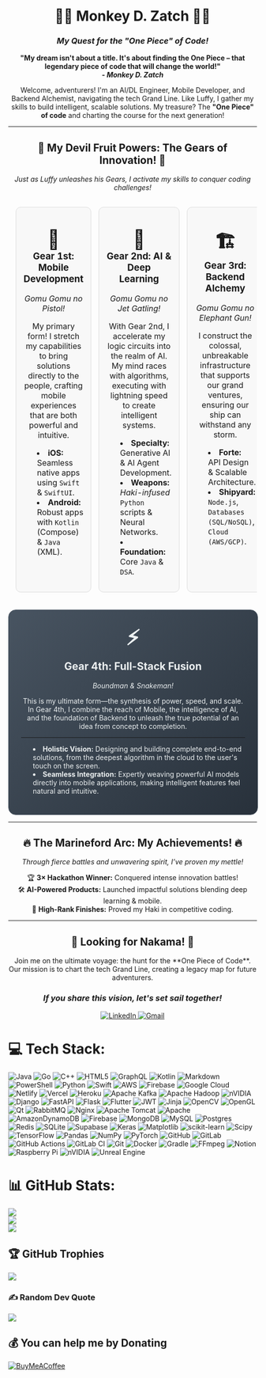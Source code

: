 <div align="center">
  <h1>🏴‍☠️ Monkey D. Zatch 🏴‍☠️</h1>
  <h3><em>My Quest for the "One Piece" of Code!</em></h3>
  
  <p>
    <strong>
      "My dream isn't about a title. It's about finding the <strong>One Piece</strong> – that legendary piece of code that will change the world!"
      <br>
      <em>- Monkey D. Zatch</em>
    </strong>
  </p>
  
  <p>
    Welcome, adventurers! I'm an AI/DL Engineer, Mobile Developer, and Backend Alchemist, navigating the tech Grand Line. Like Luffy, I gather my skills to build intelligent, scalable solutions. My treasure? The <strong>"One Piece" of code</strong> and charting the course for the next generation!
  </p>
</div>

---

<div align="center">
  <h2>🌟 My Devil Fruit Powers: The Gears of Innovation! 🌟</h2>
  <p><em>Just as Luffy unleashes his Gears, I activate my skills to conquer coding challenges!</em></p>
</div>

<table width="100%" align="center" style="border-spacing: 15px; border-collapse: separate;">
  <tr valign="top">
    <td width="33%" align="center" style="background-color: #f8f8f8; border-radius: 10px; padding: 15px; border: 1px solid #ddd;">
      <h3><span style="font-size: 2em;">📱</span><br>Gear 1st: Mobile Development</h3>
      <p><em>Gomu Gomu no Pistol!</em></p>
      <p>My primary form! I stretch my capabilities to bring solutions directly to the people, crafting mobile experiences that are both powerful and intuitive.</p>
      <ul style="text-align: left; list-style-position: inside;">
        <li><strong>iOS:</strong> Seamless native apps using <code>Swift</code> & <code>SwiftUI</code>.</li>
        <li><strong>Android:</strong> Robust apps with <code>Kotlin</code> (Compose) & <code>Java</code> (XML).</li>
      </ul>
    </td>
    <td width="33%" align="center" style="background-color: #f8f8f8; border-radius: 10px; padding: 15px; border: 1px solid #ddd;">
      <h3><span style="font-size: 2em;">🚀</span><br>Gear 2nd: AI & Deep Learning</h3>
      <p><em>Gomu Gomu no Jet Gatling!</em></p>
      <p>With Gear 2nd, I accelerate my logic circuits into the realm of AI. My mind races with algorithms, executing with lightning speed to create intelligent systems.</p>
      <ul style="text-align: left; list-style-position: inside;">
        <li><strong>Specialty:</strong> Generative AI & AI Agent Development.</li>
        <li><strong>Weapons:</strong> <em>Haki-infused</em> <code>Python</code> scripts & Neural Networks.</li>
        <li><strong>Foundation:</strong> Core <code>Java</code> & <code>DSA</code>.</li>
      </ul>
    </td>
    <td width="33%" align="center" style="background-color: #f8f8f8; border-radius: 10px; padding: 15px; border: 1px solid #ddd;">
      <h3><span style="font-size: 2em;">🏗️</span><br>Gear 3rd: Backend Alchemy</h3>
      <p><em>Gomu Gomu no Elephant Gun!</em></p>
      <p>I construct the colossal, unbreakable infrastructure that supports our grand ventures, ensuring our ship can withstand any storm.</p>
      <ul style="text-align: left; list-style-position: inside;">
        <li><strong>Forte:</strong> API Design & Scalable Architecture.</li>
        <li><strong>Shipyard:</strong> <code>Node.js</code>, <code>Databases (SQL/NoSQL)</code>, <code>Cloud (AWS/GCP)</code>.</li>
      </ul>
    </td>
  </tr>
</table>

<div align="center" style="margin-top: 20px;">
  <div style="width: 90%; background: linear-gradient(135deg, #485461 0%, #28313b 100%); color: #ecf0f1; border-radius: 15px; padding: 25px; border: 1px solid #485461;">
    <h1 align="center" style="font-size: 3em; margin: 0;">⚡</h1>
    <h2 align="center" style="margin-top: 5px;">Gear 4th: Full-Stack Fusion</h2>
    <p align="center"><em>Boundman & Snakeman!</em></p>
    <p align="center">
      This is my ultimate form—the synthesis of power, speed, and scale. In Gear 4th, I combine the reach of Mobile, the intelligence of AI, and the foundation of Backend to unleash the true potential of an idea from concept to completion.
    </p>
    <hr style="border-color: #485461;">
    <ul style="text-align: left; list-style-position: inside;">
      <li><strong>Holistic Vision:</strong> Designing and building complete end-to-end solutions, from the deepest algorithm in the cloud to the user's touch on the screen.</li>
      <li><strong>Seamless Integration:</strong> Expertly weaving powerful AI models directly into mobile applications, making intelligent features feel natural and intuitive.</li>
    </ul>
  </div>
</div>

---

<div align="center">
  <h2>🔥 The Marineford Arc: My Achievements! 🔥</h2>
  <p><em>Through fierce battles and unwavering spirit, I’ve proven my mettle!</em></p>
</div>

<ul style="list-style-type: none; padding: 0; text-align: center;">
  <li>🏆 <strong>3× Hackathon Winner:</strong> Conquered intense innovation battles!</li>
  <li>🛠️ <strong>AI-Powered Products:</strong> Launched impactful solutions blending deep learning & mobile.</li>
  <li>🚀 <strong>High-Rank Finishes:</strong> Proved my Haki in competitive coding.</li>
</ul>

---

<div align="center">
  <h2>🤝 Looking for Nakama! 🤝</h2>
  <p>
    Join me on the ultimate voyage: the hunt for the **One Piece of Code**.<br>
    Our mission is to chart the tech Grand Line, creating a legacy map for future adventurers.
  </p>
  <h3><em>If you share this vision, let's set sail together!</em></h3>
</div>

<p align="center">
  <a href="https://linkedin.com/in/your-linkedin-username](https://www.linkedin.com/in/karan-chouhan-57a337283" target="_blank">
    <img src="https://img.shields.io/badge/LinkedIn-0077B5?style=for-the-badge&logo=linkedin&logoColor=white" alt="LinkedIn"/>
  </a>
  <a href="mailto:karanchouhan.3613@gmail.com">
    <img src="https://img.shields.io/badge/Gmail-D14836?style=for-the-badge&logo=gmail&logoColor=white" alt="Gmail"/>
  </a>
</p>


# 💻 Tech Stack:
![Java](https://img.shields.io/badge/java-%23ED8B00.svg?style=for-the-badge&logo=openjdk&logoColor=white) ![Go](https://img.shields.io/badge/go-%2300ADD8.svg?style=for-the-badge&logo=go&logoColor=white) ![C++](https://img.shields.io/badge/c++-%2300599C.svg?style=for-the-badge&logo=c%2B%2B&logoColor=white) ![HTML5](https://img.shields.io/badge/html5-%23E34F26.svg?style=for-the-badge&logo=html5&logoColor=white) ![GraphQL](https://img.shields.io/badge/-GraphQL-E10098?style=for-the-badge&logo=graphql&logoColor=white) ![Kotlin](https://img.shields.io/badge/kotlin-%237F52FF.svg?style=for-the-badge&logo=kotlin&logoColor=white) ![Markdown](https://img.shields.io/badge/markdown-%23000000.svg?style=for-the-badge&logo=markdown&logoColor=white) ![PowerShell](https://img.shields.io/badge/PowerShell-%235391FE.svg?style=for-the-badge&logo=powershell&logoColor=white) ![Python](https://img.shields.io/badge/python-3670A0?style=for-the-badge&logo=python&logoColor=ffdd54) ![Swift](https://img.shields.io/badge/swift-F54A2A?style=for-the-badge&logo=swift&logoColor=white) ![AWS](https://img.shields.io/badge/AWS-%23FF9900.svg?style=for-the-badge&logo=amazon-aws&logoColor=white) ![Firebase](https://img.shields.io/badge/firebase-%23039BE5.svg?style=for-the-badge&logo=firebase) ![Google Cloud](https://img.shields.io/badge/GoogleCloud-%234285F4.svg?style=for-the-badge&logo=google-cloud&logoColor=white) ![Netlify](https://img.shields.io/badge/netlify-%23000000.svg?style=for-the-badge&logo=netlify&logoColor=#00C7B7) ![Vercel](https://img.shields.io/badge/vercel-%23000000.svg?style=for-the-badge&logo=vercel&logoColor=white) ![Heroku](https://img.shields.io/badge/heroku-%23430098.svg?style=for-the-badge&logo=heroku&logoColor=white) ![Apache Kafka](https://img.shields.io/badge/Apache%20Kafka-000?style=for-the-badge&logo=apachekafka) ![Apache Hadoop](https://img.shields.io/badge/Apache%20Hadoop-66CCFF?style=for-the-badge&logo=apachehadoop&logoColor=black) ![nVIDIA](https://img.shields.io/badge/cuda-000000.svg?style=for-the-badge&logo=nVIDIA&logoColor=green) ![Django](https://img.shields.io/badge/django-%23092E20.svg?style=for-the-badge&logo=django&logoColor=white) ![FastAPI](https://img.shields.io/badge/FastAPI-005571?style=for-the-badge&logo=fastapi) ![Flask](https://img.shields.io/badge/flask-%23000.svg?style=for-the-badge&logo=flask&logoColor=white) ![Flutter](https://img.shields.io/badge/Flutter-%2302569B.svg?style=for-the-badge&logo=Flutter&logoColor=white) ![JWT](https://img.shields.io/badge/JWT-black?style=for-the-badge&logo=JSON%20web%20tokens) ![Jinja](https://img.shields.io/badge/jinja-white.svg?style=for-the-badge&logo=jinja&logoColor=black) ![OpenCV](https://img.shields.io/badge/opencv-%23white.svg?style=for-the-badge&logo=opencv&logoColor=white) ![OpenGL](https://img.shields.io/badge/OpenGL-%23FFFFFF.svg?style=for-the-badge&logo=opengl) ![Qt](https://img.shields.io/badge/Qt-%23217346.svg?style=for-the-badge&logo=Qt&logoColor=white) ![RabbitMQ](https://img.shields.io/badge/rabbitmq-FF6600?style=for-the-badge&logo=rabbitmq&logoColor=white) ![Nginx](https://img.shields.io/badge/nginx-%23009639.svg?style=for-the-badge&logo=nginx&logoColor=white) ![Apache Tomcat](https://img.shields.io/badge/apache%20tomcat-%23F8DC75.svg?style=for-the-badge&logo=apache-tomcat&logoColor=black) ![Apache](https://img.shields.io/badge/apache-%23D42029.svg?style=for-the-badge&logo=apache&logoColor=white) ![AmazonDynamoDB](https://img.shields.io/badge/Amazon%20DynamoDB-4053D6?style=for-the-badge&logo=Amazon%20DynamoDB&logoColor=white) ![Firebase](https://img.shields.io/badge/firebase-a08021?style=for-the-badge&logo=firebase&logoColor=ffcd34) ![MongoDB](https://img.shields.io/badge/MongoDB-%234ea94b.svg?style=for-the-badge&logo=mongodb&logoColor=white) ![MySQL](https://img.shields.io/badge/mysql-4479A1.svg?style=for-the-badge&logo=mysql&logoColor=white) ![Postgres](https://img.shields.io/badge/postgres-%23316192.svg?style=for-the-badge&logo=postgresql&logoColor=white) ![Redis](https://img.shields.io/badge/redis-%23DD0031.svg?style=for-the-badge&logo=redis&logoColor=white) ![SQLite](https://img.shields.io/badge/sqlite-%2307405e.svg?style=for-the-badge&logo=sqlite&logoColor=white) ![Supabase](https://img.shields.io/badge/Supabase-3ECF8E?style=for-the-badge&logo=supabase&logoColor=white) ![Keras](https://img.shields.io/badge/Keras-%23D00000.svg?style=for-the-badge&logo=Keras&logoColor=white) ![Matplotlib](https://img.shields.io/badge/Matplotlib-%23ffffff.svg?style=for-the-badge&logo=Matplotlib&logoColor=black) ![scikit-learn](https://img.shields.io/badge/scikit--learn-%23F7931E.svg?style=for-the-badge&logo=scikit-learn&logoColor=white) ![Scipy](https://img.shields.io/badge/SciPy-%230C55A5.svg?style=for-the-badge&logo=scipy&logoColor=%white) ![TensorFlow](https://img.shields.io/badge/TensorFlow-%23FF6F00.svg?style=for-the-badge&logo=TensorFlow&logoColor=white) ![Pandas](https://img.shields.io/badge/pandas-%23150458.svg?style=for-the-badge&logo=pandas&logoColor=white) ![NumPy](https://img.shields.io/badge/numpy-%23013243.svg?style=for-the-badge&logo=numpy&logoColor=white) ![PyTorch](https://img.shields.io/badge/PyTorch-%23EE4C2C.svg?style=for-the-badge&logo=PyTorch&logoColor=white) ![GitHub](https://img.shields.io/badge/github-%23121011.svg?style=for-the-badge&logo=github&logoColor=white) ![GitLab](https://img.shields.io/badge/gitlab-%23181717.svg?style=for-the-badge&logo=gitlab&logoColor=white) ![GitHub Actions](https://img.shields.io/badge/github%20actions-%232671E5.svg?style=for-the-badge&logo=githubactions&logoColor=white) ![GitLab CI](https://img.shields.io/badge/gitlab%20CI-%23181717.svg?style=for-the-badge&logo=gitlab&logoColor=white) ![Git](https://img.shields.io/badge/git-%23F05033.svg?style=for-the-badge&logo=git&logoColor=white) ![Docker](https://img.shields.io/badge/docker-%230db7ed.svg?style=for-the-badge&logo=docker&logoColor=white) ![Gradle](https://img.shields.io/badge/Gradle-02303A.svg?style=for-the-badge&logo=Gradle&logoColor=white) ![FFmpeg](https://shields.io/badge/FFmpeg-%23171717.svg?logo=ffmpeg&style=for-the-badge&labelColor=171717&logoColor=5cb85c) ![Notion](https://img.shields.io/badge/Notion-%23000000.svg?style=for-the-badge&logo=notion&logoColor=white) ![Raspberry Pi](https://img.shields.io/badge/-Raspberry_Pi-C51A4A?style=for-the-badge&logo=Raspberry-Pi) ![nVIDIA](https://img.shields.io/badge/nVIDIA-%2376B900.svg?style=for-the-badge&logo=nVIDIA&logoColor=white) ![Unreal Engine](https://img.shields.io/badge/unrealengine-%23313131.svg?style=for-the-badge&logo=unrealengine&logoColor=white)
# 📊 GitHub Stats:
![](https://github-readme-stats.vercel.app/api?username=karan3613&theme=dark&hide_border=false&include_all_commits=true&count_private=true)<br/>
![](https://nirzak-streak-stats.vercel.app/?user=karan3613&theme=dark&hide_border=false)<br/>
![](https://github-readme-stats.vercel.app/api/top-langs/?username=karan3613&theme=dark&hide_border=false&include_all_commits=true&count_private=true&layout=compact)

## 🏆 GitHub Trophies
![](https://github-profile-trophy.vercel.app/?username=karan3613&theme=radical&no-frame=false&no-bg=true&margin-w=4)

### ✍️ Random Dev Quote
![](https://quotes-github-readme.vercel.app/api?type=horizontal&theme=radical)

  ## 💰 You can help me by Donating
  [![BuyMeACoffee](https://img.shields.io/badge/Buy%20Me%20a%20Coffee-ffdd00?style=for-the-badge&logo=buy-me-a-coffee&logoColor=black)](https://buymeacoffee.com/https://buymeacoffee.com/karan3613) 

  
<!-- Proudly created with GPRM ( https://gprm.itsvg.in ) -->
